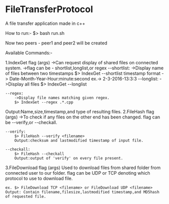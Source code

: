 # FileTransferProtocol
A file transfer application made in c++

How to run:-
$> bash run.sh

Now two peers - peer1 and peer2 will be created

Available Commands:-

1.IndexGet flag (args)
	->Can request display of shared files on connected system.
	->flag can be - shortlist,longlist,or regex
	--shortlist:
		->Display name of files between two timestamps
		$> IndexGet --shortlist <starttimestamp> <endtimestamp>
		timestamp format -> Date-Month-Year-Hour:minute:second ex.-> 2-3-2016-13:3:3
	--longlist:
		->Display all files
		$> IndexGet --longlist

	--regex:
		->Display file names matching given regex.
		$> IndexGet --regex .*.cpp

Output:Name,size,timestamp,and type of resulting files.
2.FileHash flag (args)
	->To check if any files on the other end has been changed.
	flag can be --verify,or --checkall.

	--verify:
		$> FileHash --verify <filename>
		Output:checksum and lastmodified timestamp of input file.

	--checkall:
		$> FileHash --checkall
		Output:output of 'verify' on every file present.

3.FileDownload flag (args)
	Used to download files from shared folder from connected user to our folder.
	flag can be UDP or TCP denoting which protocol to use to download file.

	ex. $> FileDownload TCP <filename> or FileDownload UDP <filename>
	Output: Contain filename,filesize,lastmodified timestamp,and MD5hash of requested file.
